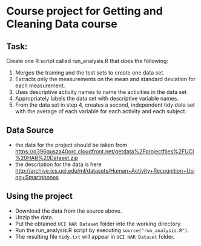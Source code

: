 # Course project for Getting and Cleaning Data course 
## Task: 
Create one R script called run_analysis.R that does the following:

1. Merges the training and the test sets to create one data set.
2. Extracts only the measurements on the mean and standard deviation for each measurement. 
3. Uses descriptive activity names to name the activities in the data set
4. Appropriately labels the data set with descriptive variable names. 
5. From the data set in step 4, creates a second, independent tidy data set with the average of each variable for each activity and each subject.

## Data Source
* the data for the project should be taken from https://d396qusza40orc.cloudfront.net/getdata%2Fprojectfiles%2FUCI%20HAR%20Dataset.zip
* the description for the data is here http://archive.ics.uci.edu/ml/datasets/Human+Activity+Recognition+Using+Smartphones

## Using the project
* Download the data from the source above.
* Unzip the data.
* Put the obtained `UCI HAR Dataset` folder into the working directory.
* Run the run_analysis.R script by executing `source("run_analysis.R")`.
* The resulting file `tidy.txt` will appear in `UCI HAR Dataset` folder.
